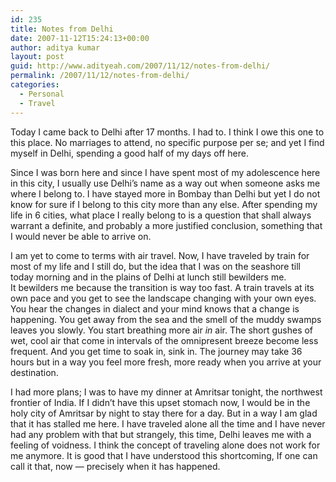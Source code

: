 ```yaml
---
id: 235
title: Notes from Delhi
date: 2007-11-12T15:24:13+00:00
author: aditya kumar
layout: post
guid: http://www.adityeah.com/2007/11/12/notes-from-delhi/
permalink: /2007/11/12/notes-from-delhi/
categories:
  - Personal
  - Travel
---
```

Today I came back to Delhi after 17 months. I had to. I think I owe this one to this place. No marriages to attend, no specific purpose per se; and yet I find myself in Delhi, spending a good half of my days off here.  
  
Since I was born here and since I have spent most of my adolescence here in this city, I usually use Delhi&#8217;s name as a way out when someone asks me where I belong to. I have stayed more in Bombay than Delhi but yet I do not know for sure if I belong to this city more than any else. After spending my life in 6 cities, what place I really belong to is a question that shall always warrant a definite, and probably a more justified conclusion, something that I would never be able to arrive on.  
  
I am yet to come to terms with air travel. Now, I have traveled by train for most of my life and I still do, but the idea that I was on the seashore till today morning and in the plains of Delhi at lunch still bewilders me.  
It bewilders me because the transition is way too fast. A train travels at its own pace and you get to see the landscape changing with your own eyes. You hear the changes in dialect and your mind knows that a change is happening. You get away from the sea and the smell of the muddy swamps leaves you slowly. You start breathing more air  _in_ air. The short gushes of wet, cool air that come in intervals of the omnipresent breeze become less frequent. And you get time to soak in, sink in. The journey may take 36 hours but in a way you feel more fresh, more ready when you arrive at your destination.  
  
I had more plans; I was to have my dinner at Amritsar tonight, the northwest frontier of India. If I didn&#8217;t have this upset stomach now, I would be in the holy city of Amritsar by night to stay there for a day. But in a way I am glad that it has stalled me here. I have traveled alone all the time and I have never had any problem with that but strangely, this time, Delhi leaves me with a feeling of voidness. I think the concept of traveling alone does not work for me anymore. It is good that I have understood this shortcoming, If one can call it that, now &#8212; precisely when it has happened.